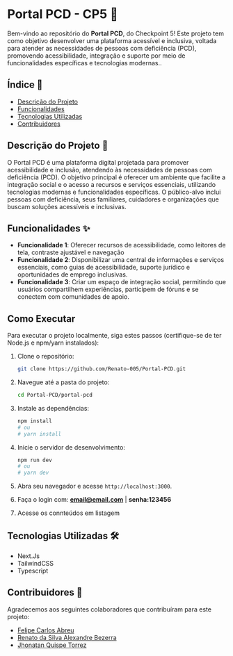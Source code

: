 # Portal PCD - CP5 🚀

Bem-vindo ao repositório do **Portal PCD**, do Checkpoint 5! Este projeto tem como objetivo desenvolver uma plataforma acessível e inclusiva, voltada para atender as necessidades de pessoas com deficiência (PCD), promovendo acessibilidade, integração e suporte por meio de funcionalidades específicas e tecnologias modernas..

## Índice 📑

- [Descrição do Projeto](#descrição-do-projeto-)
- [Funcionalidades](#funcionalidades-)
- [Tecnologias Utilizadas](#tecnologias-utilizadas-)
- [Contribuidores](#contribuidores-)

## Descrição do Projeto 📝

O Portal PCD é uma plataforma digital projetada para promover acessibilidade e inclusão, atendendo às necessidades de pessoas com deficiência (PCD). O objetivo principal é oferecer um ambiente que facilite a integração social e o acesso a recursos e serviços essenciais, utilizando tecnologias modernas e funcionalidades específicas. O público-alvo inclui pessoas com deficiência, seus familiares, cuidadores e organizações que buscam soluções acessíveis e inclusivas.

## Funcionalidades ✨
 
- **Funcionalidade 1**: Oferecer recursos de acessibilidade, como leitores de tela, contraste ajustável e navegação
- **Funcionalidade 2**: Disponibilizar uma central de informações e serviços essenciais, como guias de acessibilidade, suporte jurídico e oportunidades de emprego inclusivas.
- **Funcionalidade 3**: Criar um espaço de integração social, permitindo que usuários compartilhem experiências, participem de fóruns e se conectem com comunidades de apoio.

## Como Executar

Para executar o projeto localmente, siga estes passos (certifique-se de ter Node.js e npm/yarn instalados):

1.  Clone o repositório:
    ```bash
    git clone https://github.com/Renato-005/Portal-PCD.git
    ```
2.  Navegue até a pasta do projeto:
    ```bash
    cd Portal-PCD/portal-pcd
    ```
3.  Instale as dependências:
    ```bash
    npm install
    # ou
    # yarn install
    ```
4.  Inicie o servidor de desenvolvimento:
    ```bash
    npm run dev
    # ou
    # yarn dev
    ```
5.  Abra seu navegador e acesse `http://localhost:3000`.

6. Faça o login com: **email@email.com** | **senha:123456**
7. Acesse os connteúdos em listagem
 
## Tecnologias Utilizadas 🛠️
 
- Next.Js
- TailwindCSS
- Typescript
 
## Contribuidores 🤝
 
Agradecemos aos seguintes colaboradores que contribuíram para este projeto:
 
- [Felipe Carlos Abreu](https://github.com/felipecarlos1)
- [Renato da Silva Alexandre Bezerra](https://github.com/Renato-005)
- [Jhonatan Quispe Torrez]( https://github.com/JhowQT)
